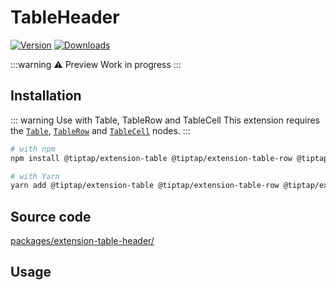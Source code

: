 # TableHeader
[![Version](https://img.shields.io/npm/v/@tiptap/extension-table-header.svg?label=version)](https://www.npmjs.com/package/@tiptap/extension-table-header)
[![Downloads](https://img.shields.io/npm/dm/@tiptap/extension-table-header.svg)](https://npmcharts.com/compare/@tiptap/extension-table-header?minimal=true)

:::warning ⚠️ Preview
Work in progress
:::

## Installation
::: warning Use with Table, TableRow and TableCell
This extension requires the [`Table`](/api/nodes/table), [`TableRow`](/api/nodes/table-row) and [`TableCell`](/api/nodes/table-cell) nodes.
:::

```bash
# with npm
npm install @tiptap/extension-table @tiptap/extension-table-row @tiptap/extension-table-header @tiptap/extension-table-cell

# with Yarn
yarn add @tiptap/extension-table @tiptap/extension-table-row @tiptap/extension-table-header @tiptap/extension-table-cell
```

## Source code
[packages/extension-table-header/](https://github.com/ueberdosis/tiptap-next/blob/main/packages/extension-table-header/)

## Usage
<demo name="Nodes/Table" />
